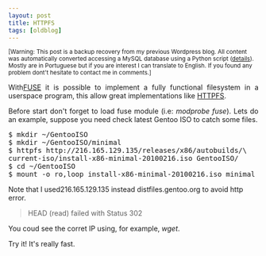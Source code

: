 ```yaml
---
layout: post
title: HTTPFS
tags: [oldblog]
---
```


<small>[Warning: This post is a backup recovery from my previous Wordpress blog. All content was automatically converted accessing a MySQL database using a Python script (<a href="http://maluta.github.io/blog/convert-wordpress-to-jekyll/">details</a>). Mostly are in Portuguese but if you are interest I can translate to English. If you found any problem dont't hesitate to contact me in comments.]</small>



<p style="text-align: justify;">With<a href="http://fuse.sourceforge.net/" target="_blank">FUSE</a> it is possible to implement a fully functional filesystem in a userspace program, this allow great implementations like <a href="http://httpfs.sourceforge.net/">HTTPFS</a>.</p>
<p style="text-align: justify;">Before start don't forget to load fuse module (i.e: <em>modprobe fuse</em>). Lets do an example, suppose you need check latest Gentoo ISO to catch some files.</p>

<pre lang="sh">$ mkdir ~/GentooISO
$ mkdir ~/GentooISO/minimal
$ httpfs http://216.165.129.135/releases/x86/autobuilds/\
current-iso/install-x86-minimal-20100216.iso GentooISO/
$ cd ~/GentooISO
$ mount -o ro,loop install-x86-minimal-20100216.iso minimal</pre>
Note that I used216.165.129.135 instead distfiles.gentoo.org to avoid http error.
<blockquote>HEAD (read) failed with Status 302</blockquote>
You coud see the corret IP using, for example, <em>wget</em>.

Try it! It's really fast.